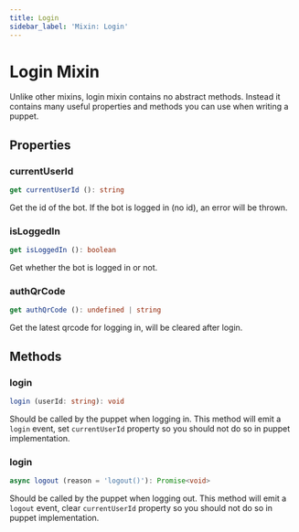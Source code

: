 ```yaml
---
title: Login
sidebar_label: 'Mixin: Login'
---
```


# Login Mixin

Unlike other mixins, login mixin contains no abstract methods. Instead it contains many useful properties and methods you can use when writing a puppet.

## Properties

### currentUserId

```ts
get currentUserId (): string
```

Get the id of the bot. If the bot is logged in (no id), an error will be thrown.

### isLoggedIn

```ts
get isLoggedIn (): boolean
```

Get whether the bot is logged in or not.

### authQrCode

```ts
get authQrCode (): undefined | string
```

Get the latest qrcode for logging in, will be cleared after login.

## Methods

### login

```ts
login (userId: string): void
```

Should be called by the puppet when logging in. This method will emit a ```login``` event, set ```currentUserId``` property so you should not do so in puppet implementation.

### login

```ts
async logout (reason = 'logout()'): Promise<void>
```

Should be called by the puppet when logging out. This method will emit a ```logout``` event, clear ```currentUserId``` property so you should not do so in puppet implementation.
